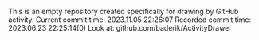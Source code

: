 This is an empty repository created specifically for drawing by GitHub activity.
Current commit time: 2023.11.05 22:26:07
Recorded commit time: 2023.06.23 22:25:14(0)
Look at: github.com/baderik/ActivityDrawer

